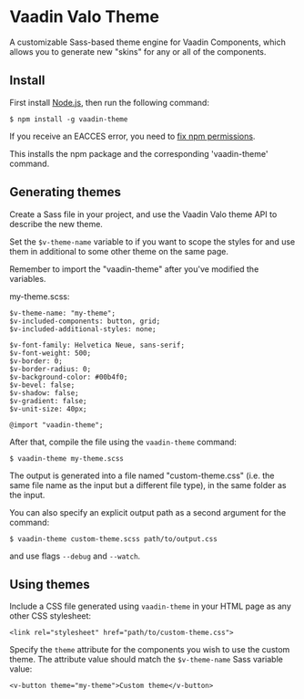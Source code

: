 # Vaadin Valo Theme

A customizable Sass-based theme engine for Vaadin Components, which allows you
to generate new "skins" for any or all of the components.

## Install

First install [Node.js](http://nodejs.org), then run the following command:

    $ npm install -g vaadin-theme

If you receive an EACCES error, you need to
[fix npm permissions](https://docs.npmjs.com/getting-started/fixing-npm-permissions).

This installs the npm package and the corresponding 'vaadin-theme' command.

## Generating themes

Create a Sass file in your project, and use the Vaadin Valo theme API to
describe the new theme.

Set the `$v-theme-name` variable to if you want to scope the styles for and use
them in additional to some other theme on the same page.

Remember to import the "vaadin-theme" after you've modified the variables.

my-theme.scss:

    $v-theme-name: "my-theme";
    $v-included-components: button, grid;
    $v-included-additional-styles: none;

    $v-font-family: Helvetica Neue, sans-serif;
    $v-font-weight: 500;
    $v-border: 0;
    $v-border-radius: 0;
    $v-background-color: #00b4f0;
    $v-bevel: false;
    $v-shadow: false;
    $v-gradient: false;
    $v-unit-size: 40px;

    @import "vaadin-theme";

After that, compile the file using the `vaadin-theme` command:

    $ vaadin-theme my-theme.scss

The output is generated into a file named "custom-theme.css" (i.e. the same file
name as the input but a different file type), in the same folder as the input.

You can also specify an explicit output path as a second argument for the command:

    $ vaadin-theme custom-theme.scss path/to/output.css
    
and use flags `--debug` and `--watch`.

## Using themes

Include a CSS file generated using `vaadin-theme` in your HTML page as any other
CSS stylesheet:

    <link rel="stylesheet" href="path/to/custom-theme.css">

Specify the <code>theme</code> attribute for the components you wish to use the
custom theme. The attribute value should match the `$v-theme-name` Sass variable
value:

    <v-button theme="my-theme">Custom theme</v-button>
